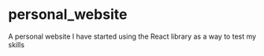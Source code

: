 # personal_website
A personal website I have started using the React library as a way to test my skills

